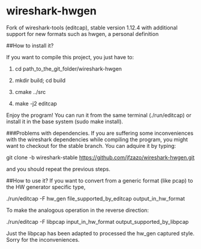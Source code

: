 # wireshark-hwgen
Fork of wireshark-tools (editcap), stable version 1.12.4  with additional support for new formats such as hwgen, a personal definition

##How to install it?

If you want to compile this project, you just have to:

1) cd path_to_the_git_folder/wireshark-hwgen

2) mkdir build; cd build

3) cmake ../src

4) make -j2 editcap


Enjoy the program! You can run it from the same terminal (./run/editcap) or install it in the base system (sudo make install).

###Problems with dependencies.
If you are suffering some inconveniences with the wireshark dependencies while compiling the program, you might want to checkout for the stable branch. You can adquire it by typing:

git clone -b wireshark-stable https://github.com/jfzazo/wireshark-hwgen.git

and you should repeat the previous steps.

##How to use it?
If you want to convert from a generic format (like pcap) to the HW generator specific type,

./run/editcap  -F hw_gen file_supported_by_editcap output_in_hw_format


To make the analogous operation in the reverse direction:

./run/editcap  -F libpcap input_in_hw_format output_supported_by_libpcap 

Just the libpcap has been adapted to processed the hw_gen captured style. Sorry for the inconveniences.

